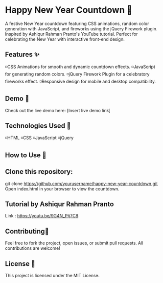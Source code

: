 # Happy New Year Countdown 🎉

A festive New Year countdown featuring CSS animations, random color generation with JavaScript, and fireworks using the jQuery Firework plugin. Inspired by Ashiqur Rahman Pranto's YouTube tutorial. Perfect for celebrating the New Year with interactive front-end design.

## Features ✨

◽️CSS Animations for smooth and dynamic countdown effects.
◽️JavaScript for generating random colors.
◽️jQuery Firework Plugin for a celebratory fireworks effect.
◽️Responsive design for mobile and desktop compatibility.
 
## Demo 🌟
Check out the live demo here: [Insert live demo link]

## Technologies Used 🚀 

◽️HTML
◽️CSS
◽️JavaScript
◽️jQuery

## How to Use 📝 

## Clone this repository:
git clone https://github.com/yourusername/happy-new-year-countdown.git
Open index.html in your browser to view the countdown.

## Tutorial by Ashiqur Rahman Pranto
Link : https://youtu.be/9G4N_Ptj7C8

## Contributing🤝
Feel free to fork the project, open issues, or submit pull requests. All contributions are welcome!

## License 📝 
This project is licensed under the MIT License.
